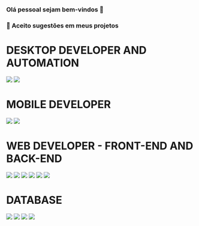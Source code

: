 ### Olá pessoal sejam bem-vindos 👋

<!--
**Felipe500/Felipe500** is a ✨ _special_ ✨ repository because its `README.md` (this file) appears on your GitHub profile.

Here are some ideas to get you started:




-->
### 👯 Aceito sugestões em meus projetos

   # DESKTOP DEVELOPER AND AUTOMATION  
 <div>  
   <img src="https://img.shields.io/badge/Python-3776AB?style=for-the-badge&logo=python&logoColor=white" > 
  <img src="https://img.shields.io/badge/Delphi-B22222?style=for-the-badge&logo=delphi&logoColor=white" >
 </div>
 
   # MOBILE DEVELOPER
 <div>  
 <img src="https://img.shields.io/badge/Dart-0175C2?style=for-the-badge&logo=dart&logoColor=white" > 
 <img src="https://img.shields.io/badge/Flutter-02569B?style=for-the-badge&logo=flutter&logoColor=white" >
 </div>

  # WEB DEVELOPER - FRONT-END AND BACK-END
 
 <div>
   <img src="https://img.shields.io/badge/Python-3776AB?style=for-the-badge&logo=python&logoColor=white" > 
   <img src="https://img.shields.io/badge/Django-092E20?style=for-the-badge&logo=django&logoColor=white" > 
   <img src="https://img.shields.io/badge/HTML5-E34F26?style=for-the-badge&logo=html5&logoColor=white" >
   <img src="https://img.shields.io/badge/CSS3-1572B6?style=for-the-badge&logo=css3&logoColor=white" >
   <img src="https://img.shields.io/badge/JavaScript-323330?style=for-the-badge&logo=javascript&logoColor=F7DF1E" > 
   <img src="https://img.shields.io/badge/Jquery-092E20?style=for-the-badge&logo=jquery&logoColor=white" > 
 </div>

 # DATABASE 
 <div>

  <img src="https://img.shields.io/badge/MariaDB-003545?style=for-the-badge&logo=mariadb&logoColor=white" >
  <img src="https://img.shields.io/badge/MySQL-005C84?style=for-the-badge&logo=mysql&logoColor=white" >
  <img src="https://img.shields.io/badge/SQLite-07405E?style=for-the-badge&logo=sqlite&logoColor=white" >
  <img src="https://img.shields.io/badge/PostgreSQL-316192?style=for-the-badge&logo=postgresql&logoColor=white" >

 </div>



  
